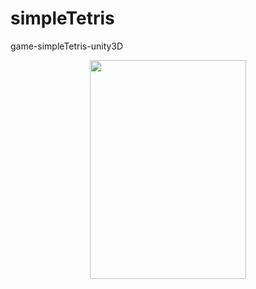 # simpleTetris
game-simpleTetris-unity3D

<p align="center">
  <img width="250" height="350" src="https://user-images.githubusercontent.com/17459523/210508998-c5fc2697-aa0b-45b0-a2a3-680c3bfc84ce.png">
</p>


